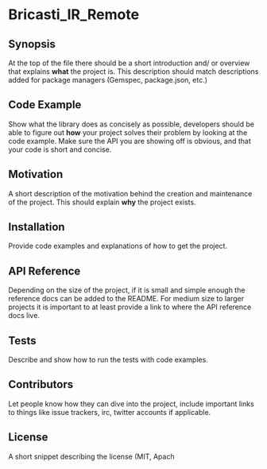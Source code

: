 # Bricasti_IR_Remote

## Synopsis
At the top of the file there should be a short introduction and/ or overview that explains **what** the project is. This description should match descriptions added for package managers (Gemspec, package.json, etc.)

## Code Example
Show what the library does as concisely as possible, developers should be able to figure out **how** your project solves their problem by looking at the code example. Make sure the API you are showing off is obvious, and that your code is short and concise.

## Motivation
A short description of the motivation behind the creation and maintenance of the project. This should explain **why** the project exists.

## Installation
Provide code examples and explanations of how to get the project.

## API Reference
Depending on the size of the project, if it is small and simple enough the reference docs can be added to the README. For medium size to larger projects it is important to at least provide a link to where the API reference docs live.

## Tests
Describe and show how to run the tests with code examples.

## Contributors
Let people know how they can dive into the project, include important links to things like issue trackers, irc, twitter accounts if applicable.

## License
A short snippet describing the license (MIT, Apach

